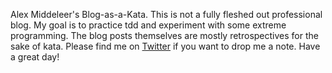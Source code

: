 Alex Middeleer's Blog-as-a-Kata. This is not a fully fleshed out
professional blog. My goal is to practice tdd and experiment with some
extreme programming. The blog posts themselves are mostly retrospectives
for the sake of kata. Please find me on
<a href="https://twitter.com/AlexMiddeleer">Twitter</a> if you want to
drop me a note. Have a great day!
